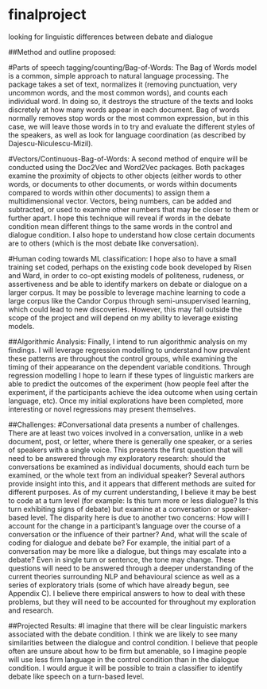 # finalproject
looking for linguistic differences between debate and dialogue

##Method and outline proposed:


#Parts of speech tagging/counting/Bag-of-Words: The Bag of Words model is a common, simple approach to natural language processing. The package takes a set of text, normalizes it (removing punctuation, very uncommon words, and the most common words), and counts each individual word. In doing so, it destroys the structure of the texts and looks discretely at how many words appear in each document. Bag of words normally removes stop words or the most common expression, but in this case, we will leave those words in to try and evaluate the different styles of the speakers, as well as look for language coordination (as described by Dajescu-Niculescu-Mizil). 


#Vectors/Continuous-Bag-of-Words: A second method of enquire will be conducted using the Doc2Vec and Word2Vec packages. Both packages examine the proximity of objects to other objects (either words to other words, or documents to other documents, or words within documents compared to words within other documents) to assign them a multidimensional vector. Vectors, being numbers, can be added and subtracted, or used to examine other numbers that may be closer to them or further apart. I hope this technique will reveal if words in the debate condition mean different things to the same words in the control and dialogue condition. I also hope to understand how close certain documents are to others (which is the most debate like conversation). 


#Human coding towards ML classification: I hope also to have a small training set coded, perhaps on the existing code book developed by Risen and Ward, in order to co-opt existing models of politeness, rudeness, or assertiveness and be able to identify markers on debate or dialogue on a larger corpus. It may be possible to leverage machine learning to code a large corpus like the Candor Corpus through semi-unsupervised learning, which could lead to new discoveries.  However, this may fall outside the scope of the project and will depend on my ability to leverage existing models. 


##Algorithmic Analysis: Finally, I intend to run algorithmic analysis on my findings. I will leverage regression modelling to understand how prevalent these patterns are throughout the control groups, while examining the timing of their appearance on the dependent variable conditions. Through regression modelling I hope to learn if these types of linguistic markers are able to predict the outcomes of the experiment (how people feel after the experiment, if the participants achieve the idea outcome when using certain language, etc). Once my initial explorations have been completed, more interesting or novel regressions may present themselves. 


##Challenges: 
#Conversational data presents a number of challenges. There are at least two voices involved in a conversation, unlike in a web document, post, or letter, where there is generally one speaker, or a series of speakers with a single voice. This presents the first question that will need to be answered through my exploratory research: should the conversations be examined as individual documents, should each turn be examined, or the whole text from an individual speaker? Several authors provide insight into this, and it appears that different methods are suited for different purposes. As of my current understanding, I believe it may be best to code at a turn level (for example: Is this turn more or less dialogue? Is this turn exhibiting signs of debate) but examine at a conversation or speaker-based level. The disparity here is due to another two concerns: How will I account for the change in a participant’s language over the course of a conversation or the influence of their partner? And, what will the scale of coding for dialogue and debate be? For example, the initial part of a conversation may be more like a dialogue, but things may escalate into a debate? Even in single turn or sentence, the tone may change. These questions will need to be answered through a deeper understanding of the current theories surrounding NLP and behavioural science as well as a series of exploratory trials (some of which have already begun, see Appendix C). I believe there empirical answers to how to deal with these problems, but they will need to be accounted for throughout my exploration and research. 


##Projected Results:
#I imagine that there will be clear linguistic markers associated with the debate condition. I think we are likely to see many similarities between the dialogue and control condition. I believe that people often are unsure about how to be firm but amenable, so I imagine people will use less firm language in the control condition than in the dialogue condition. I would argue it will be possible to train a classifier to identify debate like speech on a turn-based level. 
